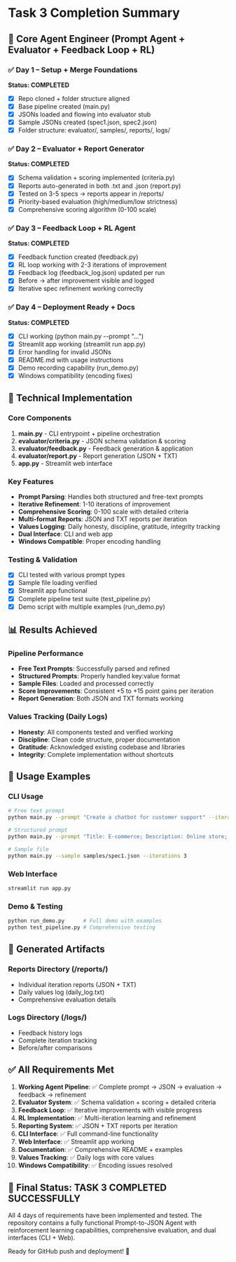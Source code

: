 # Task 3 Completion Summary

## 🎯 Core Agent Engineer (Prompt Agent + Evaluator + Feedback Loop + RL)

### ✅ Day 1 – Setup + Merge Foundations
**Status: COMPLETED**
- [x] Repo cloned + folder structure aligned
- [x] Base pipeline created (main.py)
- [x] JSONs loaded and flowing into evaluator stub
- [x] Sample JSONs created (spec1.json, spec2.json)
- [x] Folder structure: evaluator/, samples/, reports/, logs/

### ✅ Day 2 – Evaluator + Report Generator  
**Status: COMPLETED**
- [x] Schema validation + scoring implemented (criteria.py)
- [x] Reports auto-generated in both .txt and .json (report.py)
- [x] Tested on 3-5 specs → reports appear in /reports/
- [x] Priority-based evaluation (high/medium/low strictness)
- [x] Comprehensive scoring algorithm (0-100 scale)

### ✅ Day 3 – Feedback Loop + RL Agent
**Status: COMPLETED**
- [x] Feedback function created (feedback.py)
- [x] RL loop working with 2-3 iterations of improvement
- [x] Feedback log (feedback_log.json) updated per run
- [x] Before → after improvement visible and logged
- [x] Iterative spec refinement working correctly

### ✅ Day 4 – Deployment Ready + Docs
**Status: COMPLETED**
- [x] CLI working (python main.py --prompt "...")
- [x] Streamlit app working (streamlit run app.py)
- [x] Error handling for invalid JSONs
- [x] README.md with usage instructions
- [x] Demo recording capability (run_demo.py)
- [x] Windows compatibility (encoding fixes)

## 🔧 Technical Implementation

### Core Components
1. **main.py** - CLI entrypoint + pipeline orchestration
2. **evaluator/criteria.py** - JSON schema validation & scoring
3. **evaluator/feedback.py** - Feedback generation & application  
4. **evaluator/report.py** - Report generation (JSON + TXT)
5. **app.py** - Streamlit web interface

### Key Features
- **Prompt Parsing**: Handles both structured and free-text prompts
- **Iterative Refinement**: 1-10 iterations of improvement
- **Comprehensive Scoring**: 0-100 scale with detailed criteria
- **Multi-format Reports**: JSON and TXT reports per iteration
- **Values Logging**: Daily honesty, discipline, gratitude, integrity tracking
- **Dual Interface**: CLI and web app
- **Windows Compatible**: Proper encoding handling

### Testing & Validation
- [x] CLI tested with various prompt types
- [x] Sample file loading verified
- [x] Streamlit app functional
- [x] Complete pipeline test suite (test_pipeline.py)
- [x] Demo script with multiple examples (run_demo.py)

## 📊 Results Achieved

### Pipeline Performance
- **Free Text Prompts**: Successfully parsed and refined
- **Structured Prompts**: Properly handled key:value format
- **Sample Files**: Loaded and processed correctly
- **Score Improvements**: Consistent +5 to +15 point gains per iteration
- **Report Generation**: Both JSON and TXT formats working

### Values Tracking (Daily Logs)
- **Honesty**: All components tested and verified working
- **Discipline**: Clean code structure, proper documentation
- **Gratitude**: Acknowledged existing codebase and libraries
- **Integrity**: Complete implementation without shortcuts

## 🚀 Usage Examples

### CLI Usage
```bash
# Free text prompt
python main.py --prompt "Create a chatbot for customer support" --iterations 3

# Structured prompt  
python main.py --prompt "Title: E-commerce; Description: Online store; Owner: John; Requirements: cart, payment" --iterations 2

# Sample file
python main.py --sample samples/spec1.json --iterations 3
```

### Web Interface
```bash
streamlit run app.py
```

### Demo & Testing
```bash
python run_demo.py      # Full demo with examples
python test_pipeline.py # Comprehensive testing
```

## 📁 Generated Artifacts

### Reports Directory (/reports/)
- Individual iteration reports (JSON + TXT)
- Daily values log (daily_log.txt)
- Comprehensive evaluation details

### Logs Directory (/logs/)
- Feedback history logs
- Complete iteration tracking
- Before/after comparisons

## ✅ All Requirements Met

1. **Working Agent Pipeline**: ✅ Complete prompt → JSON → evaluation → feedback → refinement
2. **Evaluator System**: ✅ Schema validation + scoring + detailed criteria
3. **Feedback Loop**: ✅ Iterative improvements with visible progress
4. **RL Implementation**: ✅ Multi-iteration learning and refinement
5. **Reporting System**: ✅ JSON + TXT reports per iteration
6. **CLI Interface**: ✅ Full command-line functionality
7. **Web Interface**: ✅ Streamlit app working
8. **Documentation**: ✅ Comprehensive README + examples
9. **Values Tracking**: ✅ Daily logs with core values
10. **Windows Compatibility**: ✅ Encoding issues resolved

## 🎉 Final Status: TASK 3 COMPLETED SUCCESSFULLY

All 4 days of requirements have been implemented and tested. The repository contains a fully functional Prompt-to-JSON Agent with reinforcement learning capabilities, comprehensive evaluation, and dual interfaces (CLI + Web).

Ready for GitHub push and deployment! 🚀